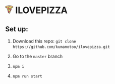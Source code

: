 # <img src="https://github.com/kumamotoo/ilovepizza/blob/master/public/pizza-logo.svg?token=AMIJPECIY6PT6WGEVBLTOHC73SMWI" style="max-width: 5%; width: 5%;"/> ILOVEPIZZA

## Set up:

1. Download this repo: `git clone https://github.com/kumamotoo/ilovepizza.git`

2. Go to the `master` branch

3. `npm i`

4. `npm run start`
